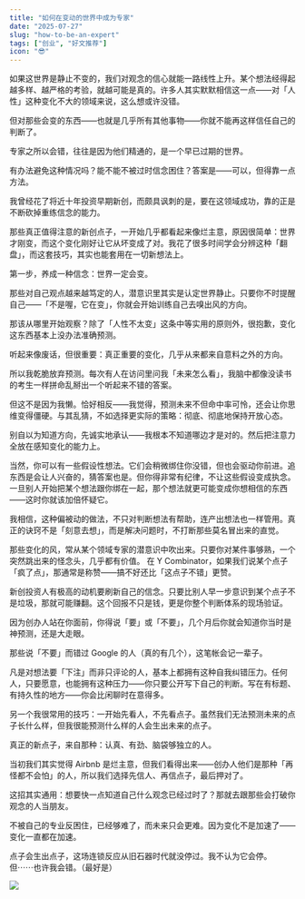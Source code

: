 ```yaml
---
title: "如何在变动的世界中成为专家"
date: "2025-07-27"
slug: "how-to-be-an-expert"
tags: ["创业", "好文推荐"]
icon: "😎"
---
```

如果这世界是静止不变的，我们对观念的信心就能一路线性上升。某个想法经得起越多样、越严格的考验，就越可能是真的。许多人其实默默相信这一点——对「人性」这种变化不大的领域来说，这么想或许没错。



但对那些会变的东西——也就是几乎所有其他事物——你就不能再这样信任自己的判断了。



专家之所以会错，往往是因为他们精通的，是一个早已过期的世界。



有办法避免这种情况吗？能不能不被过时信念困住？答案是——可以，但得靠一点方法。



我曾经花了将近十年投资早期新创，而颇具讽刺的是，要在这领域成功，靠的正是不断砍掉重练信念的能力。



那些真正值得注意的新创点子，一开始几乎都看起来像烂主意，原因很简单：世界才刚变，而这个变化刚好让它从坏变成了对。我花了很多时间学会分辨这种「翻盘」，而这套技巧，其实也能套用在一切新想法上。



第一步，养成一种信念：世界一定会变。



那些对自己观点越来越笃定的人，潜意识里其实是认定世界静止。只要你不时提醒自己——「不是喔，它在变」，你就会开始训练自己去嗅出风的方向。



那该从哪里开始观察？除了「人性不太变」这条中等实用的原则外，很抱歉，变化这东西基本上没办法准确预测。



听起来像废话，但很重要：真正重要的变化，几乎从来都来自意料之外的方向。



所以我乾脆放弃预测。每次有人在访问里问我「未来怎么看」，我脑中都像没读书的考生一样拼命乱掰出一个听起来不错的答案。



但这不是因为我懒。恰好相反——我觉得，预测未来不但命中率可怜，还会让你思维变得僵硬。与其乱猜，不如选择更实际的策略：彻底、彻底地保持开放心态。



别自以为知道方向，先诚实地承认——我根本不知道哪边才是对的。然后把注意力全放在感知变化的能力上。



当然，你可以有一些假设性想法。它们会稍微绑住你没错，但也会驱动你前进。追东西是会让人兴奋的，猜答案也是。但你得非常有纪律，不让这些假设变成执念。
一旦别人开始把某个想法跟你绑在一起，那个想法就更可能变成你想相信的东西——这时你就该加倍怀疑它。



我相信，这种偏被动的做法，不只对判断想法有帮助，连产出想法也一样管用。真正的诀窍不是「刻意去想」，而是解决问题时，不打断那些莫名冒出来的直觉。



那些变化的风，常从某个领域专家的潜意识中吹出来。只要你对某件事够熟，一个突然跳出来的怪念头，几乎都有价值。
在 Y Combinator，如果我们说某个点子「疯了点」，那通常是称赞——搞不好还比「这点子不错」更赞。



新创投资人有极高的动机要刷新自己的信念。只要比别人早一步意识到某个点子不是垃圾，那就可能赚翻。这个回报不只是钱，更是你整个判断体系的现场验证。



因为创办人站在你面前，你得说「要」或「不要」，几个月后你就会知道你当时是神预测，还是大走眼。



那些说「不要」而错过 Google 的人（真的有几个），这笔帐会记一辈子。



凡是对想法要「下注」而非只评论的人，基本上都拥有这种自我纠错压力。任何人，只要愿意，也能拥有这种压力——你只要公开写下自己的判断。写在有标题、有持久性的地方——你会比闲聊时在意得多。



另一个我很常用的技巧：一开始先看人，不先看点子。虽然我们无法预测未来的点子长什么样，但我很能预测什么样的人会生出未来的点子。



真正的新点子，来自那种：认真、有劲、脑袋够独立的人。



当初我们其实觉得 Airbnb 是烂主意，但我们看得出来——创办人他们是那种「再怪都不会怕」的人，所以我们选择先信人、再信点子，最后押对了。



这招其实通用：想要快一点知道自己什么观念已经过时了？那就去跟那些会打破你观念的人当朋友。



不被自己的专业反困住，已经够难了，而未来只会更难。因为变化不是加速了——变化一直都在加速。



点子会生出点子，这场连锁反应从旧石器时代就没停过。我不认为它会停。
但⋯⋯也许我会错。（最好是）




![](https://prod-files-secure.s3.us-west-2.amazonaws.com/112d0858-5090-4d34-a606-b75eb8d65fd2/46476355-9cf3-4e99-9b7a-3531bc426380/1000202064.png?X-Amz-Algorithm=AWS4-HMAC-SHA256&X-Amz-Content-Sha256=UNSIGNED-PAYLOAD&X-Amz-Credential=ASIAZI2LB4667IDXKWSN%2F20250922%2Fus-west-2%2Fs3%2Faws4_request&X-Amz-Date=20250922T091611Z&X-Amz-Expires=3600&X-Amz-Security-Token=IQoJb3JpZ2luX2VjEKH%2F%2F%2F%2F%2F%2F%2F%2F%2F%2FwEaCXVzLXdlc3QtMiJHMEUCIQCPYa7fTc%2B1e9hed%2FMSxiHG55aSffthEQP1tV1rWtzt2AIgTnYLWjeIaCG2g3WjjI4BntpQaCk9t%2FOKhoW%2BXHr7naEq%2FwMIKhAAGgw2Mzc0MjMxODM4MDUiDBZjud3k3wMytYkZPircA7aAZjcilq33rSCZ%2FZ1QmmxrgzSJka%2FjRVwxrAlRn8lCG5vgLuYxx83fFeNDmuwbcD3IiplYvMEzpHbtfgv4JWEqlGC6FBe2fY8KiwZvKZBgy%2FIuKQCiG8s2NQH5%2BA%2FB0FpZB4hdkf0YMcqXZwJhSY%2BsY6%2FB9mk2kWfbvns5UOq3DDOh2dkd6WZBhw%2BhlUyLlVDByCsEuRjmc1hYe2VZHxdzLkduLV4WUXMb18PBbVjlJWDkDeDLmVzvF47ICtuYxft8bTkKRF%2F6S7QATvEnrMz%2FIH0my8tkEVtj9D1j6hVy6EHDlNY6GCcxnJEnRLqKH5gTiR4vHyb%2FkYC1PwPDO33DGxDXLkq2CczpO90V4MFpc%2FjnfmepA5ouNwdaNqKFo3v2Jnk%2B0viGULV%2FwJIG24DK5S%2BSfplP%2FM7Rx5MfQhjBcMV51YaBweuVPLCx8E6WqOqVEE7erKtKOE0sZy2TZ0pTlXICNI8zhpDJDR50kmNsCcADk7WdJT8yysNxAVCGwj%2FJhdZJpMYNSxMe1jCPXaHPVkHKEzxyA33LWvcsw18tcRnCeQPtNmDCnuTj2TaN9VbgvoMtWl7Jp6ZLkwUqTOfvhxaUIS4KjX8n%2Bb2B6pwt06whHbNsK%2Bdnyd2FMNadxMYGOqUBBzcG5Xd5%2FM9M43OJz1v%2B8gcAuws5hBbYJRrGvOj4bNrJMD%2B0MFXjAquT%2Fb8yxqgughiYpRqvm5fDay48PfFRTCucytofOOVL15RetA8W9VLERddIw%2Ba%2Fr%2Fu7uUoA5eYRAM0AhUXtacdyQS1NQXi%2BGa%2BR3e1JOKrBYckeOJ9u2Uf4RiFtJ5PW59qPMb7ilmmKLB07WgHFx11TVWcWV%2FzS0C7Z5Bgt&X-Amz-Signature=b2b496ee43e8eee0ac39d9e72d8fa5648f08617ec2abbed558deceaf3e0e0673&X-Amz-SignedHeaders=host&x-amz-checksum-mode=ENABLED&x-id=GetObject)


